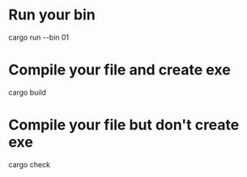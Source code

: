 # Run your bin
cargo run --bin 01

# Compile your file and create exe
cargo build
# Compile your file but don't create exe
cargo check
